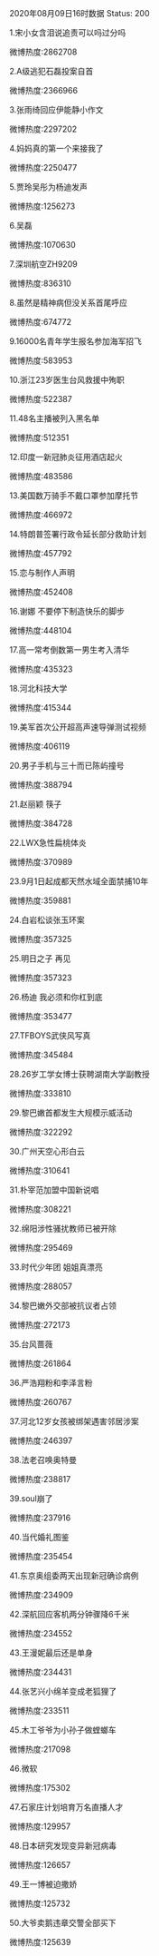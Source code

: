 2020年08月09日16时数据
Status: 200

1.宋小女含泪说追责可以吗过分吗

微博热度:2862708

2.A级逃犯石磊投案自首

微博热度:2366966

3.张雨绮回应伊能静小作文

微博热度:2297202

4.妈妈真的第一个来接我了

微博热度:2250477

5.贾玲吴彤为杨迪发声

微博热度:1256273

6.吴磊

微博热度:1070630

7.深圳航空ZH9209

微博热度:836310

8.虽然是精神病但没关系首尾呼应

微博热度:674772

9.16000名青年学生报名参加海军招飞

微博热度:583953

10.浙江23岁医生台风救援中殉职

微博热度:522387

11.48名主播被列入黑名单

微博热度:512351

12.印度一新冠肺炎征用酒店起火

微博热度:483586

13.美国数万骑手不戴口罩参加摩托节

微博热度:466972

14.特朗普签署行政令延长部分救助计划

微博热度:457792

15.恋与制作人声明

微博热度:452408

16.谢娜 不要停下制造快乐的脚步

微博热度:448104

17.高一常考倒数第一男生考入清华

微博热度:435323

18.河北科技大学

微博热度:415344

19.美军首次公开超高声速导弹测试视频

微博热度:406119

20.男子手机与三十而已陈屿撞号

微博热度:388794

21.赵丽颖 筷子

微博热度:384728

22.LWX急性扁桃体炎

微博热度:370989

23.9月1日起成都天然水域全面禁捕10年

微博热度:359881

24.白岩松谈张玉环案

微博热度:357325

25.明日之子 再见

微博热度:357323

26.杨迪 我必须和你杠到底

微博热度:353477

27.TFBOYS武侠风写真

微博热度:345484

28.26岁工学女博士获聘湖南大学副教授

微博热度:333810

29.黎巴嫩首都发生大规模示威活动

微博热度:322292

30.广州天空心形白云

微博热度:310641

31.朴宰范加盟中国新说唱

微博热度:308221

32.绵阳涉性骚扰教师已被开除

微博热度:295469

33.时代少年团 姐姐真漂亮

微博热度:288057

34.黎巴嫩外交部被抗议者占领

微博热度:272173

35.台风蔷薇

微博热度:261864

36.严浩翔粉和李泽言粉

微博热度:260767

37.河北12岁女孩被绑架遇害邻居涉案

微博热度:246397

38.法老召唤奥特曼

微博热度:238817

39.soul崩了

微博热度:237916

40.当代婚礼图鉴

微博热度:235454

41.东京奥组委两天出现新冠确诊病例

微博热度:234909

42.深航回应客机两分钟骤降6千米

微博热度:234552

43.王漫妮最后还是单身

微博热度:234431

44.张艺兴小绵羊变成老狐狸了

微博热度:233511

45.木工爷爷为小孙子做螳螂车

微博热度:217098

46.微软

微博热度:175302

47.石家庄计划培育万名直播人才

微博热度:129957

48.日本研究发现变异新冠病毒

微博热度:126657

49.王一博被迫撒娇

微博热度:125732

50.大爷卖鹅违章交警全部买下

微博热度:125639

